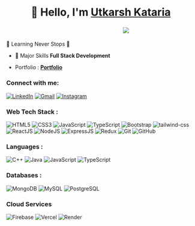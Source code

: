 <h1 align="center">👋 Hello, I'm <a href="www.linkedin.com/in/techvivekgupta" target="_blank"> Utkarsh Kataria </a></h1>
<h3 align="center"> &emsp;&emsp;&emsp;&emsp;&emsp;&emsp;&emsp;&emsp; <img src="https://readme-typing-svg.herokuapp.com?color=0357F7&lines=Full-Stack+Developer+%3A)" /> </h3>

🌱 Learning Never Stops 🚀

- 💬 Major Skills **Full Stack Development**

- Portfolio : **<a href="#" target="_blank">Portfolio</a>**


<h3 align="left">Connect with me:</h3>
<div align="left">
  <a href="www.linkedin.com/in/techvivekgupta"><img alt="LinkedIn" src="https://img.shields.io/badge/linkedin-%230077B5.svg?style=for-the-badge&logo=linkedin&logoColor=white"/></a>
  <a href="mailto:vivekgupta171242gmail.com"><img alt="Gmail" src="https://img.shields.io/badge/Gmail-D14836?style=for-the-badge&logo=gmail&logoColor=white"/></a>
   <a href="https://www.instagram.com/v_i_v_e_k__17/"><img alt="Instagram" src="https://img.shields.io/badge/Instagram-E4405F?style=for-the-badge&logo=instagram&logoColor=white"/></a>
</div>


  </div>
<h3 align="left">Web Tech Stack :</h3>
<div align="left">
<img alt="HTML5" src="https://img.shields.io/badge/html5-%23E34F26.svg?style=for-the-badge&logo=html5&logoColor=white"/>
<img alt="CSS3" src="https://img.shields.io/badge/css3-%23039BE5.svg?style=for-the-badge&logo=css3&logoColor=white"/> 
<img alt="JavaScript" src="https://img.shields.io/badge/javascript-%23323330.svg?style=for-the-badge&logo=javascript&logoColor=%23F7DF1E"/> 
<img alt="TypeScript" src="https://img.shields.io/badge/TypeScript-3178C6?style=for-the-badge&logo=typescript&logoColor=white"/>
<img alt="Bootstrap" src="https://img.shields.io/badge/bootstrap-%23563D7C.svg?style=for-the-badge&logo=bootstrap&logoColor=white"/>
<img alt="tailwind-css" src="https://img.shields.io/badge/tailwindcss-%2338B2AC.svg?style=for-the-badge&logo=tailwind-css&logoColor=white"/>
<br>
<img alt="ReactJS" src="https://img.shields.io/badge/React JS-%2320232a.svg?style=for-the-badge&logo=react&logoColor=%2361DAFB"/>
<img alt="NodeJS" src="https://img.shields.io/badge/Node JS-%2343853D?style=for-the-badge&logo=node&logoColor=white"/>
<img alt="ExpressJS" src="https://img.shields.io/badge/Express JS-000000?style=for-the-badge&logo=express&logoColor=white"/>
<img alt="Redux" src="https://img.shields.io/badge/Redux-764ABC?style=for-the-badge&logo=redux&logoColor=white"/>
<img alt="Git" src="https://img.shields.io/badge/Git-F05032?style=for-the-badge&logo=git&logoColor=white"/>
<img alt="GitHub" src="https://img.shields.io/badge/GitHub-181717?style=for-the-badge&logo=github&logoColor=white"/>

<!-- <img alt="ViteJS" src="https://img.shields.io/badge/Vite JS-%23430098.svg?style=for-the-badge&logo=vite&logoColor=white"/>
<img alt="Docker" src="https://img.shields.io/badge/Docker-007FFF?style=for-the-badge&logo=docker&logoColor=white"/> -->
</div>

<h3 align="left">Languages :</h3>
<div align="left">
  <img alt="C++" src="https://img.shields.io/badge/C%2B%2B-00599C?style=for-the-badge&logo=c%2B%2B&logoColor=white"/>
  <img alt="Java" src="https://img.shields.io/badge/Java-007396?style=for-the-badge&logo=java&logoColor=white"/>
  <img alt="JavaScript" src="https://img.shields.io/badge/javascript-%23323330.svg?style=for-the-badge&logo=javascript&logoColor=%23F7DF1E"/>
  <img alt="TypeScript" src="https://img.shields.io/badge/TypeScript-3178C6?style=for-the-badge&logo=typescript&logoColor=white"/>
</div>

<h3 align="left">Databases :</h3>
<div align="left">
  <img alt="MongoDB" src ="https://img.shields.io/badge/MongoDB-4EA94B?style=for-the-badge&logo=mongodb&logoColor=white"/>
  <img alt="MySQL" src="https://img.shields.io/badge/mysql-42759C.svg?style=for-the-badge&logo=mysql&logoColor=white"/>
  <img alt="PostgreSQL" src="https://img.shields.io/badge/PostgreSQL-316192?style=for-the-badge&logo=postgresql&logoColor=white"/>
</div>


<h3 align="left">Cloud Services</h3>
<div align="left"> 
  <img alt="Firebase" src="https://img.shields.io/badge/firebase-FF9900.svg?style=for-the-badge&logo=firebase&logoColor=white"/>
  <img alt="Vercel" src="https://img.shields.io/badge/vercel-%23000000.svg?style=for-the-badge&logo=vercel&logoColor=white"/>
  <img alt="Render" src="https://img.shields.io/badge/Render-46E3B7?style=for-the-badge&logo=render&logoColor=white"/>
</div>  <br/>
